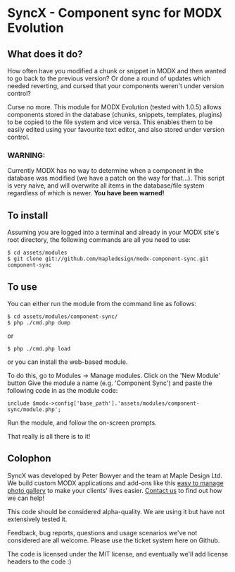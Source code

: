 # SyncX - Component sync for MODX Evolution

## What does it do?
How often have you modified a chunk or snippet in MODX and then wanted to go back to the previous version? Or done a round of updates which needed reverting, and cursed that your components weren't under version control?

Curse no more. This module for MODX Evolution (tested with 1.0.5) allows components stored in the database (chunks, snippets, templates, plugins) to be copied to the file system and vice versa. This enables them to be easily edited using your favourite text editor, and also stored under version control.

### WARNING:

Currently MODX has no way to determine when a component in the database was modified (we have a patch on the way for that...). This script is very naive, and will overwrite all items in the database/file system regardless of which is newer. **You have been warned!**

## To install

Assuming you are logged into a terminal and already in your MODX site's root directory, the following commands are all you need to use:

    $ cd assets/modules
    $ git clone git://github.com/mapledesign/modx-component-sync.git component-sync

## To use

You can either run the module from the command line as follows:

    $ cd assets/modules/component-sync/
    $ php ./cmd.php dump

or

    $ php ./cmd.php load
  
or you can install the web-based module. 

To do this, go to Modules -> Manage modules.
Click on the 'New Module' button
Give the module a name (e.g. 'Component Sync') and paste the following code in as the module code:

    include $modx->config['base_path'].'assets/modules/component-sync/module.php';
    
Run the module, and follow the on-screen prompts.
  
That really is all there is to it!

## Colophon

SyncX was developed by Peter Bowyer and the team at Maple Design Ltd. We build custom MODX applications and add-ons like this [easy to manage photo gallery](http://www.youtube.com/watch?v=SUbM_D2GT4s) to make your clients' lives easier. [Contact us](http://www.mapledesign.co.uk/services/s/content-management-systems/modx-development/) to find out how we can help!

This code should be considered alpha-quality. We are using it but have not extensively tested it.

Feedback, bug reports, questions and usage scenarios we've not considered are all welcome. Please use the ticket system here on Github.

The code is licensed under the MIT license, and eventually we'll add license headers to the code :)
